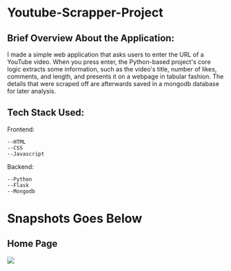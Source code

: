 # Youtube-Scrapper-Project

## Brief Overview About the Application:
I made a simple web application that asks users to enter the URL of a YouTube video. When you press enter, the Python-based project's core logic extracts some information, such as the video's title, number of likes, comments, and length, and presents it on a webpage in tabular fashion.
The details that were scraped off are afterwards saved in a mongodb database for later analysis.

## Tech Stack Used:
Frontend:
```
--HTML
--CSS
--Javascript
```
Backend:
```
--Python
--Flask
--Mongodb
```
# Snapshots Goes Below
## Home Page
![](/assets/web_scrapper_1)



